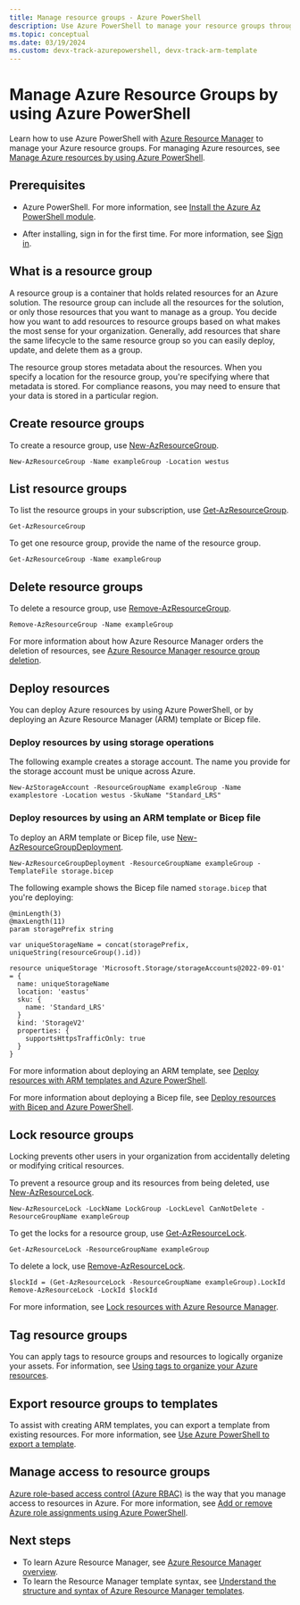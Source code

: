 ```yaml
---
title: Manage resource groups - Azure PowerShell
description: Use Azure PowerShell to manage your resource groups through Azure Resource Manager. Shows how to create, list, and delete resource groups.
ms.topic: conceptual
ms.date: 03/19/2024
ms.custom: devx-track-azurepowershell, devx-track-arm-template
---
```


# Manage Azure Resource Groups by using Azure PowerShell

Learn how to use Azure PowerShell with [Azure Resource Manager](overview.md) to manage your Azure resource groups. For managing Azure resources, see [Manage Azure resources by using Azure PowerShell](manage-resources-powershell.md).

## Prerequisites

* Azure PowerShell. For more information, see [Install the Azure Az PowerShell module](/powershell/azure/install-azure-powershell).

* After installing, sign in for the first time. For more information, see [Sign in](/powershell/azure/install-az-ps#sign-in).

## What is a resource group

A resource group is a container that holds related resources for an Azure solution. The resource group can include all the resources for the solution, or only those resources that you want to manage as a group. You decide how you want to add resources to resource groups based on what makes the most sense for your organization. Generally, add resources that share the same lifecycle to the same resource group so you can easily deploy, update, and delete them as a group.

The resource group stores metadata about the resources. When you specify a location for the resource group, you're specifying where that metadata is stored. For compliance reasons, you may need to ensure that your data is stored in a particular region.

## Create resource groups

To create a resource group, use [New-AzResourceGroup](/powershell/module/az.resources/new-azresourcegroup).

```azurepowershell-interactive
New-AzResourceGroup -Name exampleGroup -Location westus
```

## List resource groups

To list the resource groups in your subscription, use [Get-AzResourceGroup](/powershell/module/az.resources/get-azresourcegroup).

```azurepowershell-interactive
Get-AzResourceGroup
```

To get one resource group, provide the name of the resource group.

```azurepowershell-interactive
Get-AzResourceGroup -Name exampleGroup
```

## Delete resource groups

To delete a resource group, use [Remove-AzResourceGroup](/powershell/module/az.resources/remove-azresourcegroup).

```azurepowershell-interactive
Remove-AzResourceGroup -Name exampleGroup
```

For more information about how Azure Resource Manager orders the deletion of resources, see [Azure Resource Manager resource group deletion](delete-resource-group.md).

## Deploy resources

You can deploy Azure resources by using Azure PowerShell, or by deploying an Azure Resource Manager (ARM) template or Bicep file.

### Deploy resources by using storage operations

The following example creates a storage account. The name you provide for the storage account must be unique across Azure.

```azurepowershell-interactive
New-AzStorageAccount -ResourceGroupName exampleGroup -Name examplestore -Location westus -SkuName "Standard_LRS"
```

### Deploy resources by using an ARM template or Bicep file

To deploy an ARM template or Bicep file, use [New-AzResourceGroupDeployment](/powershell/module/az.resources/new-azresourcegroupdeployment).

```azurepowershell-interactive
New-AzResourceGroupDeployment -ResourceGroupName exampleGroup -TemplateFile storage.bicep
```

The following example shows the Bicep file named `storage.bicep` that you're deploying:

```bicep
@minLength(3)
@maxLength(11)
param storagePrefix string

var uniqueStorageName = concat(storagePrefix, uniqueString(resourceGroup().id))

resource uniqueStorage 'Microsoft.Storage/storageAccounts@2022-09-01' = {
  name: uniqueStorageName
  location: 'eastus'
  sku: {
    name: 'Standard_LRS'
  }
  kind: 'StorageV2'
  properties: {
    supportsHttpsTrafficOnly: true
  }
}
```

For more information about deploying an ARM template, see [Deploy resources with ARM templates and Azure PowerShell](../templates/deploy-powershell.md).

For more information about deploying a Bicep file, see [Deploy resources with Bicep and Azure PowerShell](../bicep/deploy-powershell.md).

## Lock resource groups

Locking prevents other users in your organization from accidentally deleting or modifying critical resources. 

To prevent a resource group and its resources from being deleted, use [New-AzResourceLock](/powershell/module/az.resources/new-azresourcelock).

```azurepowershell-interactive
New-AzResourceLock -LockName LockGroup -LockLevel CanNotDelete -ResourceGroupName exampleGroup
```

To get the locks for a resource group, use [Get-AzResourceLock](/powershell/module/az.resources/get-azresourcelock).

```azurepowershell-interactive
Get-AzResourceLock -ResourceGroupName exampleGroup
```

To delete a lock, use [Remove-AzResourceLock](/powershell/module/az.resources/remove-azresourcelock).

```azurepowershell-interactive
$lockId = (Get-AzResourceLock -ResourceGroupName exampleGroup).LockId
Remove-AzResourceLock -LockId $lockId
```

For more information, see [Lock resources with Azure Resource Manager](lock-resources.md).

## Tag resource groups

You can apply tags to resource groups and resources to logically organize your assets. For information, see [Using tags to organize your Azure resources](tag-resources-powershell.md).

## Export resource groups to templates

To assist with creating ARM templates, you can export a template from existing resources. For more information, see [Use Azure PowerShell to export a template](../templates/export-template-powershell.md). 

## Manage access to resource groups

[Azure role-based access control (Azure RBAC)](../../role-based-access-control/overview.md) is the way that you manage access to resources in Azure. For more information, see [Add or remove Azure role assignments using Azure PowerShell](../../role-based-access-control/role-assignments-powershell.md).

## Next steps

- To learn Azure Resource Manager, see [Azure Resource Manager overview](overview.md).
- To learn the Resource Manager template syntax, see [Understand the structure and syntax of Azure Resource Manager templates](../templates/syntax.md).
